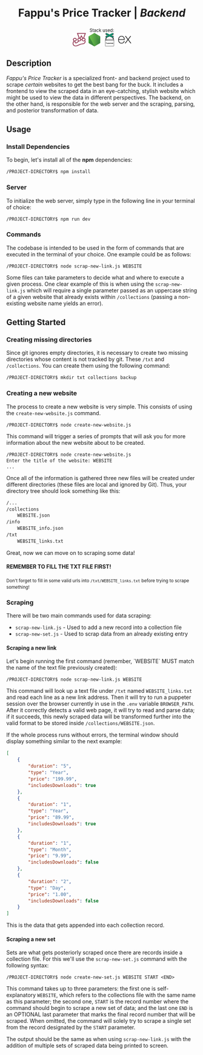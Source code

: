 <div align="center">
    <h1>Fappu's Price Tracker | <em>Backend</em></h1>
    <small>Stack used:</small>
    <div style="display: flex; justify-content: center; width: 300px; margin: 0 auto; background: transparent; padding: 0; list-style: none;">
    <span style="padding: 0; margin-right: 5px;">
        <img src="https://raw.githubusercontent.com/devicons/devicon/54cfe13ac10eaa1ef817a343ab0a9437eb3c2e08/icons/jest/jest-plain.svg" style="width: 35px; ">
    </span>
    <span style="padding: 0; margin-right: 5px;">
        <img src="https://raw.githubusercontent.com/devicons/devicon/54cfe13ac10eaa1ef817a343ab0a9437eb3c2e08/icons/nodejs/nodejs-original.svg" style="width: 35px; height: 35px; ">
    </span>
    <span style="padding: 0; margin-right: 5px;">
        <img src="https://raw.githubusercontent.com/devicons/devicon/54cfe13ac10eaa1ef817a343ab0a9437eb3c2e08/icons/puppeteer/puppeteer-original.svg" style="width: 35px; height: 35px; overflow: hidden;">
    </span>
    <span style="padding: 0;">
        <img src="https://raw.githubusercontent.com/devicons/devicon/54cfe13ac10eaa1ef817a343ab0a9437eb3c2e08/icons/express/express-original.svg" style="width: 35px; height: 35px; overflow: hidden;">
    </span>
    </div>
</div>

## Description
*Fappu's Price Tracker* is a specialized front- and backend project used to scrape *certain* websites to get the best bang for the buck. It includes a frontend to view the scraped data in an eye-catching, stylish website which might be used to view the data in different perspectives. The backend, on the other hand, is responsible for the web server and the scraping, parsing, and posterior transformation of data.

## Usage
### Install Dependencies
To begin, let's install all of the **npm** dependencies:

```bash
/PROJECT-DIRECTORY$ npm install
```

### Server
To initialize the web server, simply type in the following line in your terminal of choice:

```bash
/PROJECT-DIRECTORY$ npm run dev
```

### Commands
The codebase is intended to be used in the form of commands that are executed in the terminal of your choice. One example could be as follows:

```shell
/PROJECT-DIRECTORY$ node scrap-new-link.js WEBSITE
```

Some files can take parameters to decide what and where to execute a given process. One clear example of this is when using the `scrap-new-link.js` which will require a single parameter passed as an uppercase string of a given website that already exists within `/collections` (passing a non-existing website name yields an error).

## Getting Started
### Creating missing directories
Since git ignores empty directories, it is necessary to create two missing directories whose content is not tracked by git. These `/txt` and `/collections`. You can create them using the following command:

```bash
/PROJECT-DIRECTORY$ mkdir txt collections backup
```

### Creating a new website
The process to create a new website is very simple. This consists of using the `create-new-website.js` command.

```shell
/PROJECT-DIRECTORY$ node create-new-website.js
```

 This command will trigger a series of prompts that will ask you for more information about the new website about to be created.

```shell
/PROJECT-DIRECTORY$ node create-new-website.js
Enter the title of the website: WEBSITE
...
```

Once all of the information is gathered three new files will be created under different directories (these files are local and ignored by Git). Thus, your directory tree should look something like this:

```bash
/...
/collections
    WEBSITE.json
/info
    WEBSITE_info.json
/txt
    WEBSITE_links.txt
```

Great, now we can move on to scraping some data!

<h4>REMEMBER TO FILL THE TXT FILE FIRST!</h4>
<small>Don't forget to fill in some valid urls into <code>/txt/WEBSITE_links.txt</code> before trying to scrape something!</small>

### Scraping
There will be two main commands used for data scraping:
- `scrap-new-link.js` - Used to add a new record into a collection file
- `scrap-new-set.js` - Used to scrap data from an already existing entry

<h4>Scraping a new link</h4>
Let's begin running the first command (remember, `WEBSITE` MUST match the name of the text file previously created):

```shell
/PROJECT-DIRECTORY$ node scrap-new-link.js WEBSITE
```

This command will look up a text file under `/txt` named `WEBSITE_links.txt` and read each line as a new link address. Then it will try to run a puppeter session over the browser currently in use in the `.env` variable `BROWSER_PATH`. After it correctly detects a valid web page, it will try to read and parse data; if it succeeds, this newly scraped data will be transformed further into the valid format to be stored inside `/collections/WEBSITE.json`.

If the whole process runs without errors, the terminal window should display something similar to the next example:

```json
[
    {
        "duration": "5",
        "type": "Year",
        "price": "199.99",
        "includesDownloads": true
    },
    {
        "duration": "1",
        "type": "Year",
        "price": "89.99",
        "includesDownloads": true
    },
    {
        "duration": "1",
        "type": "Month",
        "price": "9.99",
        "includesDownloads": false
    },
    {
        "duration": "2",
        "type": "Day",
        "price": "1.00",
        "includesDownloads": false
    }
]
```

This is the data that gets appended into each collection record.

<h4>Scraping a new set</h4>

Sets are what gets posteriorly scraped once there are records inside a collection file. For this we'll use the `scrap-new-set.js` command with the following syntax:

```shell
/PROJECT-DIRECTORY$ node create-new-set.js WEBSITE START <END>
```

This command takes up to three parameters: the first one is self-explanatory `WEBSITE`, which refers to the collections file with the same name as this parameter; the second one, `START` is the record number where the command should begin to scrape a new set of data; and the last one `END` is an OPTIONAL last parameter that marks the final record number that will be scraped. When omitted, the command will solely try to scrape a single set from the record designated by the `START` parameter.

The output should be the same as when using `scrap-new-link.js` with the addition of multiple sets of scraped data being printed to screen.
